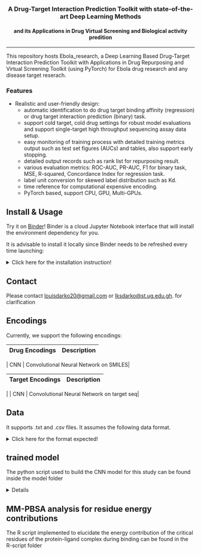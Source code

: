 

<h3 align="center">
<p> A Drug-Target Interaction Prediction Toolkit with state-of-the-art Deep Learning Methods</h3>
<h4 align="center">
<p> and its Applications in Drug Virtual Screening and Biological activity predition </h4>

---

This repository hosts Ebola_research, a Deep Learning Based Drug-Target Interaction Prediction Toolkit with Applications in Drug Repurposing and Virtual Screening Toolkit (using PyTorch) for Ebola drug research and any disease target reserach.  



### Features



- Realistic and user-friendly design: 
	- automatic identification to do drug target binding affinity (regression) or drug target interaction prediction (binary) task.
	- support cold target, cold drug settings for robust model evaluations and support single-target high throughput sequencing assay data setup.
	- easy monitoring of training process with detailed training metrics output such as test set figures (AUCs) and tables, also support early stopping.
	- detailed output records such as rank list for repurposing result.
	- various evaluation metrics: ROC-AUC, PR-AUC, F1 for binary task, MSE, R-squared, Concordance Index for regression task.
	- label unit conversion for skewed label distribution such as Kd.
	- time reference for computational expensive encoding.
	- PyTorch based, support CPU, GPU, Multi-GPUs.
	


## Install & Usage
Try it on [Binder](https://mybinder.org)! Binder is a cloud Jupyter Notebook interface that will install the environment dependency for you. 

It is advisable to install it locally since Binder needs to be refreshed every time launching:

<details>
  <summary>Click here for the installation instruction!</summary>

First time:
```bash
git clone https://github.com/LouisDarko/Ebola_research.git
## Download code repository

cd Ebola_research
## Change directory to Ebola_research

conda env create -f environment.yml  
## Build virtual environment with all packages installed using conda

conda activate DeepPurpose
## Activate conda environment (use "source activate DeepPurpose" for anaconda 4.4 or earlier) 

jupyter notebook
## open the jupyter notebook with the conda env

## run our code, e.g. click a file in the DEMO folder
... ...

conda deactivate 
## when done, exit conda environment 
```

In the future:
```bash
cd Ebola_research
## Change directory to Ebola_research

conda activate DeepPurpose
## Activate conda environment

jupyter notebook
## open the jupyter notebook with the conda env


... ...

conda deactivate 
## when done, exit conda environment 
```
</details>





## Contact
Please contact louisdarko20@gmail.com or lksdarko@st.ug.edu.gh. for clarification

## Encodings
Currently, we support the following encodings:

| Drug Encodings  | Description |
|-----------------|-------------|

| CNN | Convolutional Neural Network on SMILES|


| Target Encodings  | Description |
|-----------------|-------------|
|
| CNN | Convolutional Neural Network on target seq|


## Data

It supports .txt and .csv files. It assumes the following data format.

<details>
  <summary>Click here for the format expected!</summary>

For drug target pairs:
```
Drug1_SMILES Target1_Seq Score/Label
Drug2_SMILES Target2_Seq Score/Label
....
```
Then, use 

```python 
from DeepPurpose import dataset
X_drug, X_target, y = dataset.read_file_training_dataset_drug_target_pairs(PATH)
```

For bioassay training data:
```
Target_Seq
Drug1_SMILES Score/Label
Drug2_SMILES Score/Label
....
```

Then, use 

```python 
from DeepPurpose import dataset
X_drug, X_target, y = dataset.read_file_training_dataset_bioassay(PATH)
```

For drug repurposing library:
```
Drug1_Name Drug1_SMILES 
Drug2_Name Drug2_SMILES
....
```
Then, use 

```python 
from DeepPurpose import dataset
X_drug, X_drug_names = dataset.read_file_repurposing_library(PATH)
```

For target sequence to be repurposed:
```
Target_Name Target_seq 
```
Then, use 

```python 
from DeepPurpose import dataset
Target_seq, Target_name = dataset.read_file_target_sequence(PATH)
```

For virtual screening library:
```
Drug1_SMILES Drug1_Name Target1_Seq Target1_Name
Drug1_SMILES Drug1_Name Target1_Seq Target1_Name
....
```
Then, use 

```python 
from DeepPurpose import dataset
X_drug, X_target, X_drug_names, X_target_names = dataset.read_file_virtual_screening_drug_target_pairs(PATH)
```
</details>



## trained model


The python script used to build the CNN model for this study can be found inside the model folder

<details>
 


## Disclaimer
The model is built on a framework developed by Kexin Huang: kexinhuang@hsph.harvard.edu 

</details>


## MM-PBSA analysis for residue energy contributions
The R script implemented to elucidate the energy contribution of the critical residues of the protein-ligand complex during binding can be found in the R-script folder

